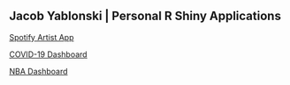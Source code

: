 ## Jacob Yablonski | Personal R Shiny Applications

[Spotify Artist App](https://jyablonski.shinyapps.io/spotify/)

[COVID-19 Dashboard](https://jyablonski.shinyapps.io/covid-19_rshiny/)

[NBA Dashboard](https://jyablonski.shinyapps.io/nba_r_shiny/)
